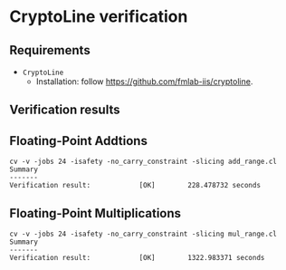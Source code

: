 
# CryptoLine verification

## Requirements
- `CryptoLine`
    - Installation: follow https://github.com/fmlab-iis/cryptoline.

## Verification results


## Floating-Point Addtions

```
cv -v -jobs 24 -isafety -no_carry_constraint -slicing add_range.cl
Summary
-------
Verification result:            [OK]        228.478732 seconds
```

## Floating-Point Multiplications

```
cv -v -jobs 24 -isafety -no_carry_constraint -slicing mul_range.cl
Summary
-------
Verification result:            [OK]        1322.983371 seconds
```
